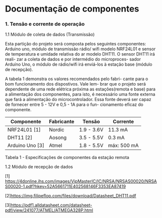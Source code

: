 # Documentação de componentes

### 1. Tensão e corrente de operação

1.1 Módulo de coleta de dados (Transmissão)
    
Esta partição do projeto será composta pelos seguintes componentes: Arduino uno, módulo de transmissão rádio/
wifi modelo NRF24L01 e sensor de temperatura e umidade 
relativa do ar modelo DHT11. O sensor DHT11 irá reali-
zar a coleta de dados e por intermédio do microproces-
sador Arduíno Uno, o módulo de rádio/wifi irá enviá-los
à estação base (módulo de recepção).

A tabela 1 demonstra os valores recomendados pelo fabri-
cante para o bom funcionamento dos dispostivos. Vale lem-
brar que o projeto será dependente de uma rede elétrica 
próxima as estações(remota e base) para a alimentação dos 
componentes, para isto, é necessário uma fonte externa que 
fará a alimentação do microcontrolador. Essa fonte deverá 
ser capaz de fornecer entre 5 - 12V e 0,5 - 1A para o fun-
cionamento eficaz do componente.

| Componente | Fabricante | Tensão | Corrente |
| ------ | ------ | ----- | ----- |
| NRF24L01 [1] | Nordic | 1.9 - 3.6V | 11.3 mA | 
| DHT11 [2] | Aosong | 3.5 - 5.5V| 0.3 mA |
| Arduino Uno [3] | Atmel | 1.8 - 5.5V| máx: 500 mA|

Tabela 1 - Especificações de componentes da estação remota


1.2 Módulo de recepção de dados 



[1] https://4donline.ihs.com/images/VipMasterIC/IC/NRSA/NRSAS00020/NRSAS00020-1.pdf?hkey=52A5661711E402568146F3353EA87419

[2]https://img.filipeflop.com/files/download/Datasheet_DHT11.pdf

[3]https://pdf1.alldatasheet.com/datasheet-pdf/view/241077/ATMEL/ATMEGA328P.html
		
